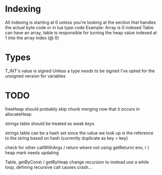 # Indexing
All indexing is starting at 0 unless you're looking at the section that handles the actual byte code or in lua type code
Example: Array is 0 indexed
         Table can have an array, table is responsible for turning the heap value indexed at 1 into the array index (@ 0)

# Types
T_INT's value is signed
Unless a type *needs* to be signed I've opted for the unsigned version for variables

# TODO
freeHeap should probably skip chunk merging now that it occurs in allocateHeap

strings table should be treated as weak keys

strings table can be a hash set since the value we look up is the reference to the string based on hash (currently duplicate as key = key)

check for other callWithArgs / return where not using getReturn( env, r )
heap mark needs updating

Table, getByConst / getByHeap
change recursion to instead use a while loop, defining recursive call causes crash...